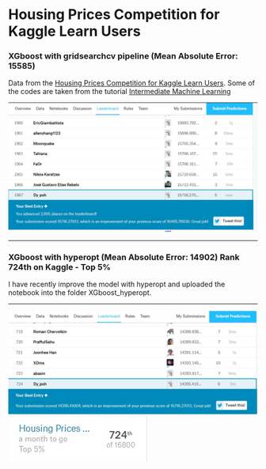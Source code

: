 # Housing Prices Competition for Kaggle Learn Users

### XGboost with gridsearchcv pipeline (Mean Absolute Error: 15585)

Data from the [Housing Prices Competition for Kaggle Learn Users](https://www.kaggle.com/c/home-data-for-ml-course). 
Some of the codes are taken from the tutorial [Intermediate Machine Learning](https://www.kaggle.com/learn/intermediate-machine-learning)

![alt text](https://github.com/Unicorndy/Housing-Prices-Competition-for-Kaggle-Learn-Users/blob/master/Rank1967%20on%20kaggle.jpg)

***
### XGboost with hyperopt (Mean Absolute Error: 14902) Rank 724th on Kaggle - Top 5%
I have recently improve the model with hyperopt and uploaded the notebook into the folder XGboost_hyperopt.
***
![alt text](https://github.com/Unicorndy/Housing-Prices-Competition-for-Kaggle-Learn-Users/blob/master/XGboost_Hyperopt/Rank724%20on%20kaggle.jpg)
![alt text](https://github.com/Unicorndy/Housing-Prices-Competition-for-Kaggle-Learn-Users/blob/master/XGboost_Hyperopt/Top%205percent%20on%20kaggle.jpg)
